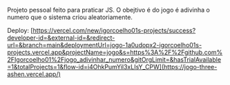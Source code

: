 Projeto pessoal feito para praticar JS.
O obejtivo é do jogo é adivinha o numero que o sistema criou aleatoriamente.

Deploy: [https://vercel.com/new/igorcoelho01s-projects/success?developer-id=&external-id=&redirect-url=&branch=main&deploymentUrl=jogo-1a0udopx2-igorcoelho01s-projects.vercel.app&projectName=jogo&s=https%3A%2F%2Fgithub.com%2FIgorcoelho01%2Fjogo_adivinhar_numero&gitOrgLimit=&hasTrialAvailable=1&totalProjects=1&flow-id=i4OhkPumYil3xLIsY_CPW](https://jogo-three-ashen.vercel.app/)
